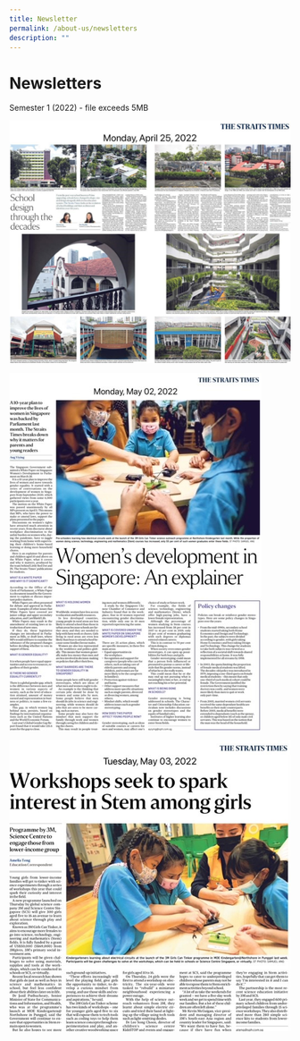 ```yaml
---
title: Newsletter
permalink: /about-us/newsletters
description: ""
---
```

# **Newsletters**

Semester 1 (2022) - file exceeds 5MB

![](/images/25%20April%202022%20School%20Design.jpg)

![](/images/2%20May%202022%20Women%20in%20STEM.jpg)

![](/images/3%20May%202022%203M%20STEM%20workshop.jpg)

